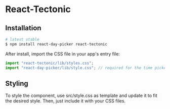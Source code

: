 # React-Tectonic

## Installation

```sh
# latest stable
$ npm install react-day-picker react-tectonic
```

After install, import the CSS file in your app's entry file:

```js
import "react-tectonic/lib/styles.css";
import "react-day-picker/lib/style.css"; // required for the time picker
```

## Styling

To style the component, use src/style.css as template and update it to fit the desired style. Then, just include it with your CSS files.
